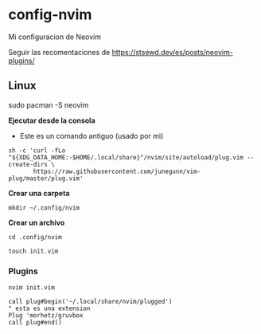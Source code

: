 # config-nvim
Mi configuracion de Neovim

Seguir las recomentaciones de https://stsewd.dev/es/posts/neovim-plugins/

## Linux

sudo pacman -S neovim

**Ejecutar desde la consola** 


-  Este es un comando antiguo (usado por mi)

```
sh -c 'curl -fLo "${XDG_DATA_HOME:-$HOME/.local/share}"/nvim/site/autoload/plug.vim --create-dirs \
       https://raw.githubusercontent.com/junegunn/vim-plug/master/plug.vim'
```
**Crear una carpeta**

`mkdir ~/.config/nvim`

**Crear un archivo**

``
cd .config/nvim
``

``
touch init.vim
``
### Plugins 

`nvim init.vim`

```
call plug#begin('~/.local/share/nvim/plugged')
" esta es una extension 
Plug 'morhetz/gruvbox 
call plug#end()
```

